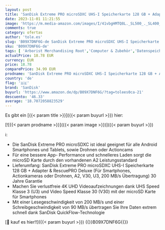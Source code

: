 ```yaml
---
layout: post
title: 'SanDisk Extreme PRO microSDXC UHS-I Speicherkarte 128 GB + Adapter & RescuePRO Deluxe  Für Smartphones  Actionkameras oder Drohnen  A2  Class 10  V30  U3  200 MB/s Übertragung '
date: 2023-11-01 11:21:55
image: 'https://m.media-amazon.com/images/I/41vbgHMTQ8L._SL500_._SL400_.jpg'
comments: true
category: ofertas
author: 'tole.es'
slug: 'B09X7DNF6G-de SanDisk Extreme PRO microSDXC UHS-I Speicherkarte 128 GB +...'
sku: 'B09X7DNF6G-de'
tags: [ 'Arborist Merchandising Root','Computer & Zubehör','Datenspeicher','Externe Datenspeicher','Micro SD Speicherkarten','PC','Self Service','Special Features Stores','Speicherkarten','a4cbee59-f823-40fe-831a-7de64f655f6f_0','a4cbee59-f823-40fe-831a-7de64f655f6f_6301','sandisk','🇩🇪', ]
actualPrice: 18.78 EUR
currency: EUR
price: 18.78
comparePrice: 34.99 EUR
prodname: 'SanDisk Extreme PRO microSDXC UHS-I Speicherkarte 128 GB + Adapter & RescuePRO Deluxe  Für Smartphones  Actionkameras oder Drohnen  A2  Class 10  V30  U3  200 MB/s Übertragung '
country: 'de'
flag: '🇩🇪'
brand: 'SanDisk'
buyurl: 'https://www.amazon.de/dp/B09X7DNF6G/?tag=tolees0ca-21'
descuento: '46.33'
average: '18.7072058823529'
---
```


Es gibt ein [{{< param title >}}]({{< param buyurl >}}) hier:

[![{{< param prodname >}}]({{< param image >}})]({{< param buyurl >}})

ℹ️:

- Die SanDisk Extreme PRO microSDXC ist ideal geeignet für alle Android Smartphones und Tablets, sowie Drohnen oder Actioncams
- Für eine bessere App- Performance und schnelleres Laden sorgt die microSD Karte durch den vorhandenen A2 Leistungsstandard
- Lieferumfang: SanDisk Extreme PRO microSDXC UHS-I Speicherkarte 128 GB + Adapter & RescuePRO Deluxe (Für Smartphones, Actionkameras oder Drohnen, A2, V30, U3, 200 MB/s Übertragung) 30 Jahre Garantie
- Machen Sie verlustfreie 4K UHD Videoaufzeichnungen dank UHS Speed Klasse 3 (U3) und Video Speed Klasse 30 (V30) mit der microSD Karte für Smartphones
- Mit einer Lesegeschwindigkeit von 200 MB/s und einer Schreibgeschwindigkeit von 90 MB/s übertragen Sie Ihre Daten extrem schnell dank SanDisk QuickFlow-Technologie

[🛒 kauf es hier!!]({{< param buyurl >}})
{{<world>}}B09X7DNF6G{{</world>}}
